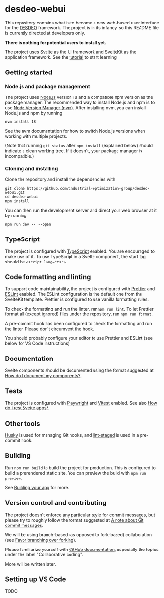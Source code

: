# desdeo-webui

This repository contains what is to become a new web-based user interface
for the [DESDEO](https://desdeo.misitano.xyz/) framework.
The project is in its infancy, so this README file is currently directed
at developers only.

**There is nothing for potential users to install yet.**

The project uses [Svelte](https://svelte.dev/) as the UI framework
and [SvelteKit](https://kit.svelte.dev) as the application framework.
See the [tutorial](https://learn.svelte.dev) to start learning.

## Getting started

### Node.js and package management

The project uses [Node.js](https://nodejs.org/en) version 18
and a compatible npm version as the package manager.
The recommended way to install Node.js and npm is to use
[Node Version Manager (nvm)](https://github.com/nvm-sh/nvm).
After installing nvm, you can install Node.js and npm by running

```
nvm install 18
```

See the nvm documentation for how to switch Node.js versions
when working with multiple projects.

(Note that running `git status` after `npm install` (explained below)
should indicate a clean working tree.
If it doesn't, your package manager is incompatible.)

### Cloning and installing

Clone the repository and install the dependencies with

```
git clone https://github.com/industrial-optimization-group/desdeo-webui.git
cd desdeo-webui
npm install
```

You can then run the development server and direct your web browser
at it by running

```
npm run dev -- --open
```

## TypeScript

The project is configured with [TypeScript](https://www.typescriptlang.org/)
enabled.
You are encouraged to make use of it.
To use TypeScript in a Svelte component, the start tag should be
`<script lang="ts">`.

## Code formatting and linting

To support code maintainability, the project is configured with
[Prettier](https://prettier.io/) and [ESLint](https://eslint.org/) enabled.
The ESLint configuration is the default one from the SvelteKit template.
Prettier is configured to use vanilla formatting rules.

To check the formatting and run the linter, run`npm run lint`.
To let Prettier format all (except ignored) files under the repository,
run `npm run format`.

A pre-commit hook has been configured to check the formatting
and run the linter.
Please don't circumvent the hook.

You should probably configure your editor to use Prettier and ESLint
(see below for VS Code instructions).

## Documentation

Svelte components should be documented using the format suggested at
[How do I document my components?](https://svelte.dev/faq#how-do-i-document-my-components).

## Tests

The project is configured with [Playwright](https://playwright.dev)
and [Vitest](https://vitest.dev) enabled.
See also [How do I test Svelte apps?](https://svelte.dev/faq#how-do-i-test-svelte-apps).

## Other tools

[Husky](https://typicode.github.io/husky/#/) is used for managing
Git hooks, and [lint-staged](https://github.com/okonet/lint-staged)
is used in a pre-commit hook.

## Building

Run `npm run build` to build the project for production.
This is configured to build a prerendered static site.
You can preview the build with `npm run preview`.

See [Building your app](https://kit.svelte.dev/docs/building-your-app)
for more.

## Version control and contributing

The project doesn't enforce any particular style for commit messages,
but please try to roughly follow the format suggested at
[A note about Git commit messages](https://tbaggery.com/2008/04/19/a-note-about-git-commit-messages.html).

We will be using branch-based (as opposed to fork-based) collaboration
(see [Favor branching over forking](https://docs.github.com/en/repositories/creating-and-managing-repositories/best-practices-for-repositories#use-git-large-file-storage)).

Please familiarize yourself with [GitHub documentation](https://docs.github.com/en),
especially the topics under the label "Collaborative coding".

More will be written later.

## Setting up VS Code

TODO
